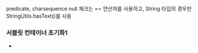 predicate, charsequence
null 체크는 == 연산자를 사용하고, String 타입의 경우만 StringUtils.hasText()를 사용

### 서블릿 컨테이너 초기화1
- 